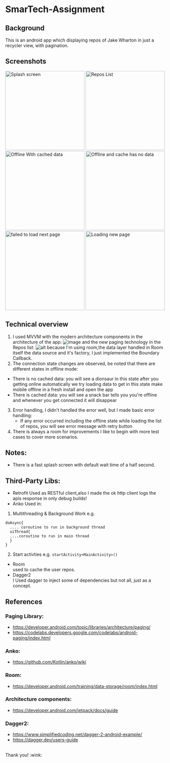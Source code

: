 # SmarTech-Assignment

## Background
This is an android app which displaying repos of Jake Wharton in just a recycler view, with pagination.

## Screenshots
<img src="https://user-images.githubusercontent.com/5509571/67144088-18a2e400-f273-11e9-9e86-9c6c4a78e608.png" alt="Splash screen" width="250"/> <img src="https://user-images.githubusercontent.com/5509571/67143975-ada4dd80-f271-11e9-94dc-5c816f44e0bc.png" alt="Repos List" width="250"/>
<img src="https://user-images.githubusercontent.com/5509571/67143988-d036f680-f271-11e9-8944-946b60abc09b.png" alt="Offline With cached data" width="250"/> <img src="https://user-images.githubusercontent.com/5509571/67143990-d4631400-f271-11e9-8fdd-8f079b2b9485.png" alt="Offline and cache has no data" width="250"/>
<img src="https://user-images.githubusercontent.com/5509571/67144021-2efc7000-f272-11e9-832b-138218eb0eb7.png" alt="failed to load next page" width="250"/> <img src="https://user-images.githubusercontent.com/5509571/67144020-2efc7000-f272-11e9-9511-62843f3ad43e.png" alt="Loading new page" width="250"/> 


## Technical overview
 1. I used MVVM with the modern architecture components in the architecture of the app:
 ![image](https://user-images.githubusercontent.com/5509571/62429675-c6413500-b711-11e9-8bb2-40828606f41d.png)
 and the new paging technology in the Repos list:
 ![alt](https://codelabs.developers.google.com/codelabs/android-paging/img/a4f392ad4ae49042.gif)
 because I'm using room,the data layer handled in Room itself the data source and it's factory, I just implemented the Boundary Callback.
 2. The connection state changes are observed, be noted that there are different states in offline mode:
  * There is no cached data: you will see a dionsaur in this state after you getting online automatically we try loading data 
  to get in this state make mobile offline in a fresh install and open the app
  * There is cached data: you will see a snack bar tells you you're offline and whenever  you get connected it will disappear 
  
3. Error handling, I didn't handled the error well, but I made basic error handling: 
   * If any error occurred including the offline state while loading the list of repos, you will see error message with retry button
4. There is always a room for improvements I like to begin with more test cases to cover more scenarios.  
   
## Notes:   
   * There is a fast splash screen with default wait time of a half second. 
 
## Third-Party Libs:
* Retrofit
Used as RESTful client,also I made the ok http client logs the apis response in only debug builds!
* Anko
Used in:

1. Multithreading & Background Work e.g.
```
doAsync{
  .... coroutine to run in background thread
  uiThread{
  ....coroutine to run in main thread
  }
}
````

2. Start activties e.g.
```startActivity<MainActivity>()```
* Room<br/>
used to cache the user repos.
* Dagger2<br/>
I Used dagger to inject some of dependencies but not all, just as a concept.


## References 
### Paging Library:
* https://developer.android.com/topic/libraries/architecture/paging/
* https://codelabs.developers.google.com/codelabs/android-paging/index.html

### Anko:
* https://github.com/Kotlin/anko/wiki

### Room:
* https://developer.android.com/training/data-storage/room/index.html

### Architecture components:
* https://developer.android.com/jetpack/docs/guide

### Dagger2:
* https://www.simplifiedcoding.net/dagger-2-android-example/
* https://dagger.dev/users-guide
<br/>
Thank you! :wink:
